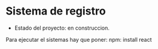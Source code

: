 <h1>Sistema de registro</h1>

- Estado del proyecto: en construccion.

Para ejecutar el sistemas hay que poner:
npm: install react
